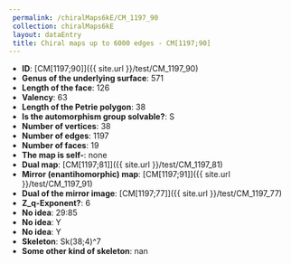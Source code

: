 ```yaml
--- 
 permalink: /chiralMaps6kE/CM_1197_90 
 collection: chiralMaps6kE
 layout: dataEntry
 title: Chiral maps up to 6000 edges - CM[1197;90]
---
```


- **ID**: [CM[1197;90]]({{ site.url }}/test/CM_1197_90)
- **Genus of the underlying surface**: 571
- **Length of the face**: 126
- **Valency**: 63
- **Length of the Petrie polygon**: 38
- **Is the automorphism group solvable?**: S
- **Number of vertices**: 38
- **Number of edges**: 1197
- **Number of faces**: 19
- **The map is self-**: none
- **Dual map**: [CM[1197;81]]({{ site.url }}/test/CM_1197_81)
- **Mirror (enantihomorphic) map**: [CM[1197;91]]({{ site.url }}/test/CM_1197_91)
- **Dual of the mirror image**: [CM[1197;77]]({{ site.url }}/test/CM_1197_77)
- **Z_q-Exponent?**: 6
- **No idea**:  29:85
- **No idea**: Y
- **No idea**: Y
- **Skeleton**: Sk(38;4)^7
- **Some other kind of skeleton**: nan

